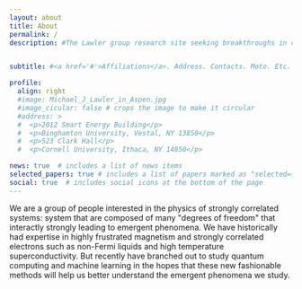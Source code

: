 ```yaml
---
layout: about
title: About
permalink: /
description: #The Lawler group research site seeking breakthroughs in condensed matter physics.


subtitle: #<a href='#'>Affiliations</a>. Address. Contacts. Moto. Etc.

profile:
  align: right
  #image: Michael_J_Lawler_in_Aspen.jpg
  #image_cicular: false # crops the image to make it circular
  #address: >
  #  <p>2012 Smart Energy Building</p>
  #  <p>Binghamton University, Vestal, NY 13850</p>
  #  <p>523 Clark Hall</p>
  #  <p>Cornell University, Ithaca, NY 14850</p>

news: true  # includes a list of news items
selected_papers: true # includes a list of papers marked as "selected={true}"
social: true  # includes social icons at the bottom of the page
---
```


We are a group of people interested in the physics of strongly correlated systems: system that are composed of many "degrees of freedom" that interactly strongly leading to emergent phenomena. We have historically had expertise in highly frustrated magnetism and strongly correlated electrons such as non-Fermi liquids and high temperature superconductivity. But recently have branched out to study quantum computing and machine learning in the hopes that these new fashionable methods will help us better understand the emergent phenomena we study.
